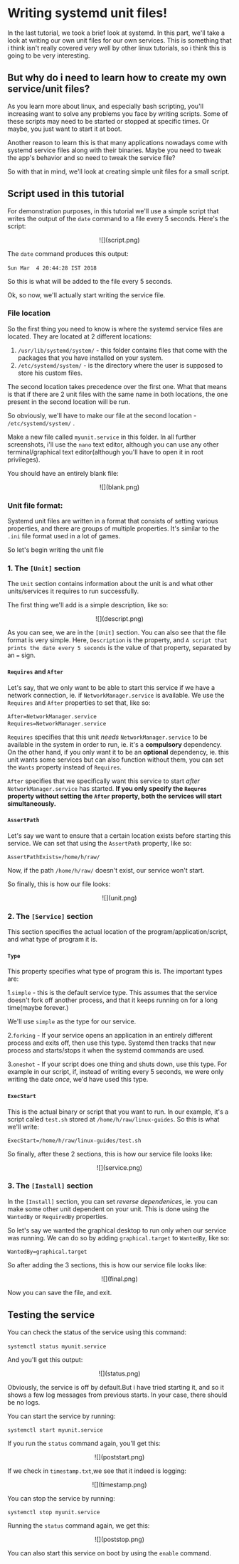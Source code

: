 # Writing systemd unit files!

In the last tutorial, we took a brief look at systemd. In this part, we'll take a look at writing our own unit files for our own services. This is something that i think isn't really covered very well by other linux tutorials, so i think this is going to be very interesting. 

## But why do i need to learn how to create my own service/unit files?

As you learn more about linux, and especially bash scripting, you'll increasing want to solve any problems you face by writing scripts. Some of these scripts may need to be started or stopped at specific times. Or maybe, you just want to start it at boot. 

Another reason to learn this is that many applications nowadays come with systemd service files along with their binaries. Maybe you need to tweak the app's behavior and so need to tweak the service file?

So with that in mind, we'll look at creating simple unit files for a small script.

## Script used in this tutorial

For demonstration purposes, in this tutorial we'll use a simple script that writes the output of the ```date``` command to a file every 5 seconds. Here's the script:

<center>![](script.png)</center>

The ```date``` command produces this output:

```Sun Mar  4 20:44:28 IST 2018```



So this is what will be added to the file every 5 seconds. 

Ok, so now, we'll actually start writing the service file. 

### File location 



So the first thing you need to know is where the systemd service files are located. They are located at 2 different locations:

1. ```/usr/lib/systemd/system/``` - this folder contains files that come with the packages that you have installed on your system.
2. ```/etc/systemd/system/``` - is the directory where the user is supposed to store his custom files.

The second location takes precedence over the first one. What that means is that if there are 2 unit files with the same name in both locations, the one present in the second location will be run.

So obviously, we'll have to make our file at the second location - ```/etc/systemd/system/``` . 

Make a new file called ```myunit.service``` in this folder. In all further screenshots, i'll use the ```nano``` text editor, although you can use any other terminal/graphical text editor(although you'll have to open it in root privileges).

You should have an entirely blank file:

<center>![](blank.png)</center>

### Unit file format:

Systemd unit files are written in a format that consists of setting various properties, and there are groups of  multiple properties. It's similar to the ```.ini``` file format used in a lot of games.

So let's begin writing the unit file

### 1. The ```[Unit]``` section

The ```Unit``` section contains information about the unit is and what other units/services it requires to run successfully. 

The first thing we'll add is a simple description, like so:

<center>![](descript.png)</center>

As you can see, we are in the ```[Unit]``` section. You can also see that the file format is very simple. Here, ```Description``` is the property, and ```A script that prints the date every 5 seconds``` is the value of that property, separated by an ```=``` sign.

#### ```Requires``` and ```After```

Let's say, that we only want to be able to start this service if we have a network connection, ie. if ```NetworkManager.service``` is available. We use the ```Requires``` and ```After``` properties to set that, like so:

``` 
After=NetworkManager.service                
Requires=NetworkManager.service   
```

 ```Requires``` specifies that this unit *needs* ```NetworkManager.service``` to be available in the system in order to run, ie. it's a **compulsory** dependency. On the other hand, if you only want it to be an **optional** dependency, ie. this unit wants some services but can also function without them, you can set the ```Wants``` property instead of ```Requires```.

```After``` specifies that we specifically want this service to start *after* ```NetworkManager.service``` has started. **If you only specify the ```Requres``` property without setting the ```After``` property, both the services will start simultaneously.**

#### ```AssertPath```

Let's say we want to ensure that a certain location exists before starting this service. We can  set that using the ```AssertPath``` property, like so:

```
AssertPathExists=/home/h/raw/
```

Now, if the path ```/home/h/raw/``` doesn't exist, our service won't start.

So finally, this is how our file looks:

<center>![](unit.png)</center>

### 2. The ```[Service]``` section

This section specifies the actual location of the program/application/script, and what type of program it is.

#### ```Type```

This property specifies what type of program this is. The important types are:

1.```simple``` - this is the default service type. This assumes that the service doesn't fork off another process, and that it keeps running on for a long time(maybe forever.)

We'll use ```simple``` as the type for our service.

2.```forking``` - If your service opens an application in an entirely different process and exits off, then use this type. Systemd then tracks that new process and starts/stops it when the systemd commands are used.

3.```oneshot``` - If your script does one thing and shuts down, use this type. For example in our script, if, instead of writing every 5 seconds, we were only writing the date *once*, we'd have used this type.

#### ```ExecStart```

This is the actual binary or script that you want to run. In our example, it's a script called ```test.sh``` stored at ```/home/h/raw/linux-guides```. So this is what we'll write:

```
ExecStart=/home/h/raw/linux-guides/test.sh 
```

So finally, after these 2 sections, this is how our service file looks like:

<center>![](service.png)</center>

### 3. The ```[Install]``` section

 In the ```[Install]``` section, you can set *reverse dependenices*, ie. you can make some other unit dependent on your unit. This is done using the ```WantedBy``` or ```RequiredBy``` properties. 

So let's say we wanted the graphical desktop to run only when our service was running. We can do so by adding ```graphical.target``` to ```WantedBy```, like so:

```
WantedBy=graphical.target
```



So after adding the 3 sections, this is how our service file looks like:

<center>![](final.png)</center>

Now you can save the file, and exit. 

## Testing the service

You can check the status of the service using this command:

```systemctl status myunit.service```

And you'll get this output:

<center>![](status.png)</center>

Obviously, the service is off by default.But i have tried starting it, and so it shows a few log messages from previous starts. In your case, there should be no logs.

You can start the service by running:

```
systemctl start myunit.service
```

If you run the ```status``` command again, you'll get this:

<center>![](poststart.png)</center>

If we check in ```timestamp.txt```,we see that it indeed is logging:

<center>![](timestamp.png)</center>

You can stop the service by running:

```
systemctl stop myunit.service
```

Running the ```status``` command again, we get this:

<center>![](poststop.png)</center>

You can also start this service on boot by using the ```enable``` command. 
